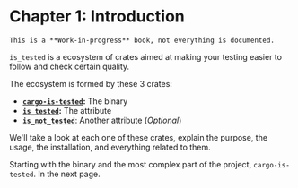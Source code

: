 # Chapter 1: Introduction

```admonish wip
This is a **Work-in-progress** book, not everything is documented.
```

`is_tested` is a ecosystem of crates aimed at making your testing easier to follow and check certain quality.

The ecosystem is formed by these 3 crates:

* **[`cargo-is-tested`]:** The binary
* **[`is_tested`]:** The attribute
* **[`is_not_tested`]**: Another attribute (*Optional*)

We'll take a look at each one of these crates, explain the purpose, the usage, the installation, and everything related to them.

Starting with the binary and the most complex part of the project, `cargo-is-tested`. In the next page.

[`cargo-is-tested`]: https://github.com/blyxyas/cargo-is-tested
[`is_tested`]: https://github.com/blyxyas/cargo-is-tested/tree/master/is_tested
[`is_not_tested`]: https://github.com/blyxyas/cargo-is-tested/tree/master/is_not_tested